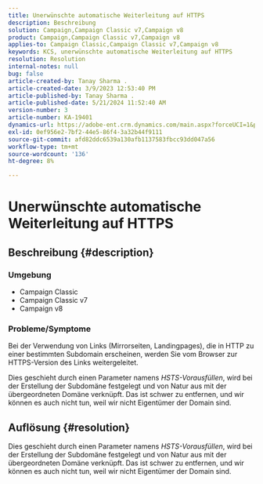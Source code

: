 ```yaml
---
title: Unerwünschte automatische Weiterleitung auf HTTPS
description: Beschreibung
solution: Campaign,Campaign Classic v7,Campaign v8
product: Campaign,Campaign Classic v7,Campaign v8
applies-to: Campaign Classic,Campaign Classic v7,Campaign v8
keywords: KCS, unerwünschte automatische Weiterleitung auf HTTPS
resolution: Resolution
internal-notes: null
bug: false
article-created-by: Tanay Sharma .
article-created-date: 3/9/2023 12:53:40 PM
article-published-by: Tanay Sharma .
article-published-date: 5/21/2024 11:52:40 AM
version-number: 3
article-number: KA-19401
dynamics-url: https://adobe-ent.crm.dynamics.com/main.aspx?forceUCI=1&pagetype=entityrecord&etn=knowledgearticle&id=5df1d665-79be-ed11-83ff-6045bd006ce9
exl-id: 0ef956e2-7bf2-44e5-86f4-3a32b44f9111
source-git-commit: afd82ddc6539a130afb1137583fbcc93dd047a56
workflow-type: tm+mt
source-wordcount: '136'
ht-degree: 8%

---
```


# Unerwünschte automatische Weiterleitung auf HTTPS

## Beschreibung {#description}


### Umgebung

- Campaign Classic
- Campaign Classic v7
- Campaign v8


### Probleme/Symptome

Bei der Verwendung von Links (Mirrorseiten, Landingpages), die in HTTP zu einer bestimmten Subdomain erscheinen, werden Sie vom Browser zur HTTPS-Version des Links weitergeleitet.

Dies geschieht durch einen Parameter namens *HSTS-Vorausfüllen*, wird bei der Erstellung der Subdomäne festgelegt und von Natur aus mit der übergeordneten Domäne verknüpft. Das ist schwer zu entfernen, und wir können es auch nicht tun, weil wir nicht Eigentümer der Domain sind.


## Auflösung {#resolution}


Dies geschieht durch einen Parameter namens *HSTS-Vorausfüllen*, wird bei der Erstellung der Subdomäne festgelegt und von Natur aus mit der übergeordneten Domäne verknüpft. Das ist schwer zu entfernen, und wir können es auch nicht tun, weil wir nicht Eigentümer der Domain sind.
